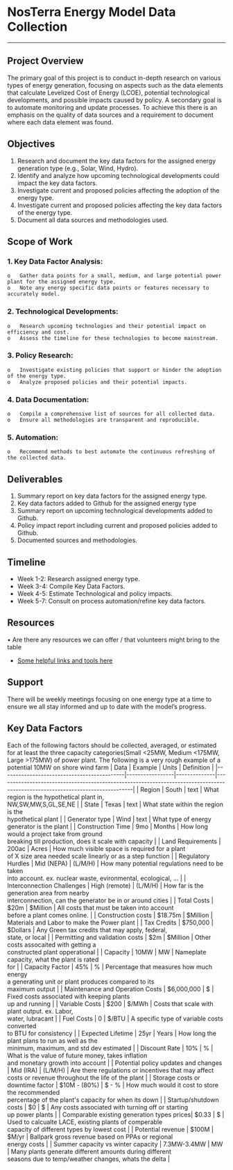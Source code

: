 # NosTerra Energy Model Data Collection
________________________________________
## Project Overview
The primary goal of this project is to conduct in-depth research on various types of energy generation, focusing on aspects such as the data elements that calculate Levelized Cost of Energy (LCOE), potential technological developments, and possible impacts caused by policy. A secondary goal is to automate monitoring and update processes. To achieve this there is an emphasis on the quality of data sources and a requirement to document where each data element was found.
## Objectives
  1.	Research and document the key data factors for the assigned energy generation type (e.g., Solar, Wind, Hydro).
  2.	Identify and analyze how upcoming technological developments could impact the key data factors.
  3.	Investigate current and proposed policies affecting the adoption of the energy type.
  4.	Investigate current and proposed policies affecting the key data factors of the energy type.
  5.	Document all data sources and methodologies used.
## Scope of Work
  ### 1.	Key Data Factor Analysis:
	o	Gather data points for a small, medium, and large potential power plant for the assigned energy type.
	o	Note any energy specific data points or features necessary to accurately model.
  ### 2.	Technological Developments:
	o	Research upcoming technologies and their potential impact on efficiency and cost.
	o	Assess the timeline for these technologies to become mainstream.
  ### 3.	Policy Research:
	o	Investigate existing policies that support or hinder the adoption of the energy type.
 	o	Analyze proposed policies and their potential impacts.
  ### 4.	Data Documentation:
	o	Compile a comprehensive list of sources for all collected data.
	o	Ensure all methodologies are transparent and reproducible.
  ### 5.	Automation:
	o	Recommend methods to best automate the continuous refreshing of the collected data.
## Deliverables
  1.	Summary report on key data factors for the assigned energy type.
  2.	Key data factors added to Github for the assigned energy type
  3.	Summary report on upcoming technological developments added to Github.
  4.	Policy impact report including current and proposed policies added to Github.
  5.	Documented sources and methodologies.
## Timeline
  - Week 1-2: Research assigned energy type.
  - Week 3-4: Compile Key Data Factors.
  - Week 4-5: Estimate Technological and policy impacts.
  - Week 5-7: Consult on process automation/refine key data factors.
## Resources
  •	Are there any resources we can offer / that volunteers might bring to the table
  - [Some helpful links and tools here](2.Data/0.%20Resources)
## Support 
There will be weekly meetings focusing on one energy type at a time to ensure we all stay informed and up to date with the model’s progress. 
## Key Data Factors
Each of the following factors should be collected, averaged, or estimated for at least the three capacity categories(Small <25MW, Medium <175MW, Large >175MW) of power plant.
The following is a very rough example of a potential 10MW on shore wind farm
| Data                                       | Example         | Units        | Definition														|
|--------------------------------------------|-----------------|--------------|------------------------------------------------------------------------------------------------------------------------------|
| Region				     | South	       | text	      | What region is the hypothetical plant in,<br>NW,SW,MW,S,GL,SE,NE 								|
| State                                      | Texas           | text	      | What state within the region is the<br>hypothetical plant									|
| Generator type                             | Wind            | text	      | What type of energy generator is the plant											|
| Construction Time                          | 9mo             | Months       | How long would a project take from ground<br>breaking till production, does it scale with capacity				|
| Land Requirements                          | 200ac           | Acres        | How much visible space is required for a plant<br>of X size area needed scale linearly or as a step function	|
| Regulatory Hurdles                         | Mid (NEPA)      | (L/M/H)      | How many potential regulations need to be taken<br>into account. ex. nuclear waste, evironmental, ecological, ...	|
| Interconnection Challenges                 | High (remote)   | (L/M/H)      | How far is the generation area from nearby<br>interconnection, can the generator be in or around cities			|
| Total Costs                                | $20m            | $Million     | All costs that must be taken into account<br>before a plant comes online.							|
| Construction costs			     | $18.75m	       | $Million     | Materials and Labor to make the Power plant										|
| Tax Credits				     | $750,000	       | $Dollars     | Any Green tax credits that may apply, federal,<br>state, or local								|
| Permitting and validation costs	     | $2m	       | $Million     | Other costs assocaited with getting a<br>constructed plant opperational							|
| Capacity                                   | 10MW            | MW           | Nameplate capacity, what the plant is rated<br>for 									|
| Capacity Factor                            | 45%             | %            | Percentage that measures how much energy<br>a generating unit or plant produces compared to its<br>maximum output		|
| Maintenance and Operation Costs 	     | $6,000,000      | $            | Fixed costs associated with keeping plants<br>up and running								|
| Variable Costs 			     | $200            | $/MWh        | Costs that scale with plant output. ex. Labor,<br>water, lubracant								|
| Fuel Costs			             | 0               | $/BTU        | A specific type of variable costs converted<br>to BTU for consistency							|
| Expected Lifetime 			     | 25yr            | Years        | How long the plant plans to run as well as the<br>minimum, maximum, and std dev estimated					|
| Discount Rate                              | 10%             | %            | What is the value of future money, takes inflation<br>and monetary growth into account					|
| Potential policy updates and changes       | Mid (IRA)       | (L/M/H)      | Are there regulations or incentives that may affect<br>costs or revenue throughout the life of the plant			|
| Storage costs or downtime factor           | $10M - (80%)    | $ - %        | How much would it cost to store the recommended<br>percentage of the plant's capacity for when its down			|
| Startup/shutdown costs                     | $0              | $            | Any costs associated with turning off or starting<br>up power plants							|
| Comparable existing generation types prices| $0.33           | $            | Used to calcualte LACE, existing plants of comperable<br>capacity of different types by lowest cost			|
| Potential revenue                          | $100M           | $M/yr        | Ballpark gross revenue based on PPAs or regional<br>energy costs								|
| Summer capacity vs winter capacity         | 7.3MW-3.4MW     | MW           | Many plants generate different amounts during different<br>seasons due to temp/weather changes, whats the delta		|


